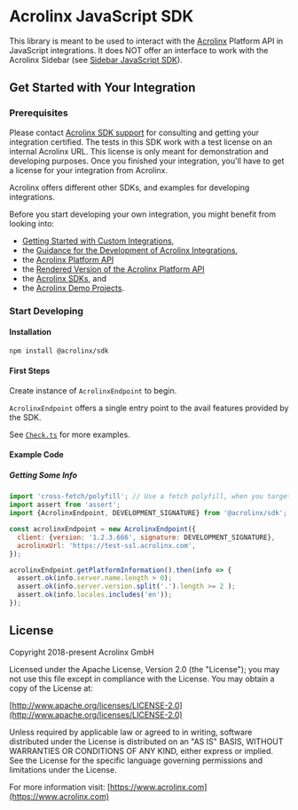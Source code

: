 # Acrolinx JavaScript SDK

This library is meant to be used to interact with the [Acrolinx](https://www.acrolinx.com/) Platform API in JavaScript integrations.
It does NOT offer an interface to work with the Acrolinx Sidebar (see [Sidebar JavaScript SDK](https://github.com/acrolinx/sidebar-sdk-js)).

## Get Started with Your Integration

### Prerequisites

Please contact [Acrolinx SDK support](https://github.com/acrolinx/acrolinx-coding-guidance/blob/master/topics/sdk-support.md)
for consulting and getting your integration certified.
The tests in this SDK work with a test license on an internal Acrolinx URL.
This license is only meant for demonstration and developing purposes.
Once you finished your integration, you'll have to get a license for your integration from Acrolinx.

Acrolinx offers different other SDKs, and examples for developing integrations.

Before you start developing your own integration, you might benefit from looking into:

* [Getting Started with Custom Integrations](https://docs.acrolinx.com/customintegrations),
* the [Guidance for the Development of Acrolinx Integrations](https://github.com/acrolinx/acrolinx-coding-guidance),
* the [Acrolinx Platform API](https://github.com/acrolinx/platform-api)
* the [Rendered Version of the Acrolinx Platform API](https://acrolinxapi.docs.apiary.io/#)
* the [Acrolinx SDKs](https://github.com/acrolinx?q=sdk), and
* the [Acrolinx Demo Projects](https://github.com/acrolinx?q=demo).

### Start Developing

#### Installation

```bash
npm install @acrolinx/sdk
```

#### First Steps

Create instance of `AcrolinxEndpoint` to begin.

`AcrolinxEndpoint` offers a single entry point to the avail features provided by the SDK.

See [`Check.ts`](examples/check.ts) for more examples.

#### Example Code

##### Getting Some Info

```javascript
import 'cross-fetch/polyfill'; // Use a fetch polyfill, when you target Node.js or IE11
import assert from 'assert';
import {AcrolinxEndpoint, DEVELOPMENT_SIGNATURE} from '@acrolinx/sdk';

const acrolinxEndpoint = new AcrolinxEndpoint({
  client: {version: '1.2.3.666', signature: DEVELOPMENT_SIGNATURE},
  acrolinxUrl: 'https://test-ssl.acrolinx.com',
});

acrolinxEndpoint.getPlatformInformation().then(info => {
  assert.ok(info.server.name.length > 0);
  assert.ok(info.server.version.split('.').length >= 2 );
  assert.ok(info.locales.includes('en'));
});
```

## License

Copyright 2018-present Acrolinx GmbH

Licensed under the Apache License, Version 2.0 (the "License");
you may not use this file except in compliance with the License.
You may obtain a copy of the License at:

[http://www.apache.org/licenses/LICENSE-2.0](http://www.apache.org/licenses/LICENSE-2.0)

Unless required by applicable law or agreed to in writing, software
distributed under the License is distributed on an "AS IS" BASIS,
WITHOUT WARRANTIES OR CONDITIONS OF ANY KIND, either express or implied.
See the License for the specific language governing permissions and
limitations under the License.

For more information visit: [https://www.acrolinx.com](https://www.acrolinx.com)
